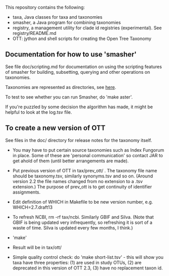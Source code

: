 This repository contains the following:

* taxa, Java classes for taxa and taxonomies
* smasher, a Java program for combining taxonomies
* registry, a management utility for clade id registries (experimental).  See registry/README.md
* OTT: jython and shell scripts for creating the Open Tree Taxonomy


## Documentation for how to use 'smasher'

See file doc/scripting.md for documentation on using the scripting features of smasher for building, subsetting, querying and other operations on taxonomies. 

Taxonomies are represented as directories, see 
[here](https://github.com/OpenTreeOfLife/reference-taxonomy/wiki/Interim-taxonomy-file-format).

To test to see whether you can run Smasher, do 'make aster'.

If you're puzzled by some decision the algorithm has made, it might be
helpful to look at the log.tsv file.

## To create a new version of OTT

See files in the doc/ directory for release notes for the taxonomy itself.

- You may have to put certain source taxonomies such as Index Fungorum
  in place.  Some of these are 'personal communication' so contact JAR
  to get ahold of them (until better arrangements are made).

- Put previous version of OTT in tax/prev_ott/ .  The taxonomy file name
  should be taxonomy.tsv, similarly synonyms.tsv and so on.  (Around version 2.2
  the file names changed from no extension to a .tsv extension.)
  The purpose of prev_ott is to get continuity of identifier assignments.

- Edit definition of WHICH in Makefile to be new version number, e.g.
  WHICH=2.7.draft13

- To refresh NCBI, rm -rf tax/ncbi.  Similarly GBIF and Silva.
  (Note that GBIF is being updated very infrequently,
  so refreshing it is sort of a waste of time.  Silva is updated 
  every few months, I think.)

- 'make'

- Result will be in tax/ott/

- Simple quality control check: do 'make short-list.tsv' - this will show you 
  taxa have three properties: (1) are used in study OTUs, (2) are deprecated 
  in this version of OTT 2.3, (3) have no replacement taxon id.

